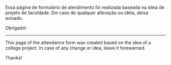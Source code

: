 Essa página de formulário de atendimento foi realizada baseada na ideia de projeto de faculdade. Em caso de qualquer alteração ou idéia, deixa avisado.

Obrigado! 

--------------------------------------------------------------------------------------------------------------------------------------------------------------------

This page of the attendance form was created based on the idea of a college project. In case of any change or idea, leave it forewarned.

Thanks!
